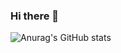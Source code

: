 ### Hi there 👋
![Anurag's GitHub stats](https://github-readme-stats.vercel.app/api?username=sung3441&show_icons=true&theme=radical)
